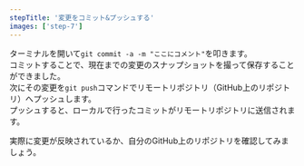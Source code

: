 ```yaml
---
stepTitle: '変更をコミット&プッシュする'
images: ['step-7']
---
```


ターミナルを開いて`git commit -a -m "ここにコメント"`を叩きます。  
コミットすることで、現在までの変更のスナップショットを撮って保存することができました。  
次にその変更を`git push`コマンドでリモートリポジトリ（GitHub上のリポジトリ）へプッシュします。  
プッシュすると、ローカルで行ったコミットがリモートリポジトリに送信されます。

実際に変更が反映されているか、自分のGitHub上のリポジトリを確認してみましょう。

